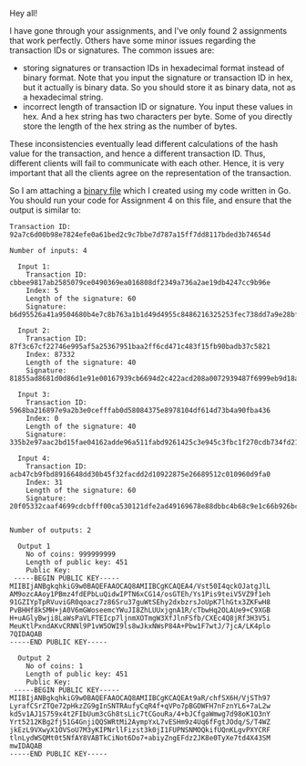 Hey all!

I have gone through your assignments, and I've only found 2 assignments that work perfectly. Others have some minor issues regarding the transaction IDs or signatures. The common issues are:
 - storing signatures or transaction IDs in hexadecimal format instead of binary format. Note that you input the signature or transaction ID in hex, but it actually is binary data. So you should store it as binary data, not as a hexadecimal string.
 - incorrect length of transaction ID or signature. You input these values in hex. And a hex string has two characters per byte. Some of you directly store the length of the hex string as the number of bytes. 

These inconsistencies eventually lead different calculations of the hash value for the transaction, and hence a different transaction ID. Thus, different clients will fail to communicate with each other. Hence, it is very important that all the clients agree on the representation of the transaction.

So I am attaching a [binary file](https://github.com/dryairship/IITKBucks-meta/blob/master/010.dat) which I created using my code written in Go. You should run your code for Assignment 4 on this file, and ensure that the output is similar to:

```
Transaction ID: 92a7c6d00b98e7824efe0a61bed2c9c7bbe7d787a15ff7dd8117bded3b74654d

Number of inputs: 4

  Input 1:
	Transaction ID: cbbee9817ab2585079ce0490369ea016808df2349a736a2ae19db4247cc9b96e
	Index: 5
	Length of the signature: 60
	Signature: b6d95526a41a9504680b4e7c8b763a1b1d49d4955c8486216325253fec738dd7a9e28bf921119c160f0702448615bbda08313f6a8eb668d20bf50598

  Input 2:
	Transaction ID: 87f3c67cf22746e995af5a25367951baa2ff6cd471c483f15fb90badb37c5821
	Index: 87332
	Length of the signature: 40
	Signature: 81855ad8681d0d86d1e91e00167939cb6694d2c422acd208a0072939487f6999eb9d18a44784045d

  Input 3:
	Transaction ID: 5968ba216897e9a2b3e0cefffab0d58084375e8978104df614d73b4a90fba436
	Index: 0
	Length of the signature: 40
	Signature: 335b2e97aac2bd15fae04162adde96a511fabd9261425c3e945c3fbc1f270cdb734fd216d73d9196

  Input 4:
	Transaction ID: acb47cb9fbd8916648dd30b45f32facdd2d10922875e26689512c010960d9fa0
	Index: 31
	Length of the signature: 60
	Signature: 20f05332caaf4699cdcbfff00ca530121dfe2ad49169678e88dbbc4b68c9e1c66b926bcc518e2568aa80c9c31e8faa3f00918061753771f14a34f364


Number of outputs: 2

  Output 1
	No of coins: 999999999
	Length of public key: 451
	Public Key:
 -----BEGIN PUBLIC KEY-----
MIIBIjANBgkqhkiG9w0BAQEFAAOCAQ8AMIIBCgKCAQEA4/Vst50I4qckOJatgJlL
AM9ozcAAoy1PBmz4fdEPbLuQidwIPTN6xCG14/osGTEh/Ys1Pis9teiV5VZ9f1eh
91GZIYpTpRVuviGR0qoacz7z86Sru37guWtSEhy2dxbzrsJoUpK7lhGtx3ZKFwH8
PvBHHf8kSMH+jA0V6mGWoseemcYWuJI8ZhLUUxjgnA1R/cTbwHq2OLAUe9+C9XGB
H+uAGlyBwji8LaWsPaVLFTEIcp7ljnmXOTmgW3XfJlnFSfb/CXEc4Q8jRf3H3V5i
MeuKtlPxndAKvCRNNl9P1vW5OWI9ls8wJkxNWsP84A+Pbw1F7wtJ/7jcA/LK4plo
7QIDAQAB
-----END PUBLIC KEY-----

  Output 2
	No of coins: 1
	Length of public key: 451
	Public Key:
 -----BEGIN PUBLIC KEY-----
MIIBIjANBgkqhkiG9w0BAQEFAAOCAQ8AMIIBCgKCAQEAt9aR/chfSX6H/VjSTh97
LyrafCSrZTQe72pHkzZG9gInSNTRAufyCqR4f+qVPo7pBGOWFH7nFznYL6+7aL2w
kd5v1AJ1S759x4t2FIbUum3cGh8tsLic7tCGouRa/4+bJCfgaWmwg7d98oK1O3nY
Yrt5212KBg2fj51G4GnjiQQSWRtMi2AympYxL7vESHm9z4Uq6fFgtJOdq/S/T4WZ
jkEzL9VXwyX1OVSoU7M3yKIPNrllFizst3k0jI1FUPNSNMOQkifUQnKLgvPXYCRF
tlnLydWSQMt0t5NfAY8VABTkCiNot6Do7+abiyZngEFdz2JK8e0TyXe7td4X43SM
mwIDAQAB
-----END PUBLIC KEY-----
``` 

